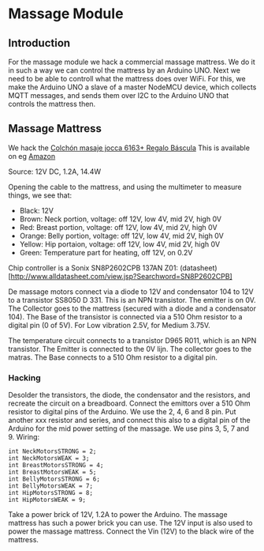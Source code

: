 # Massage Module

## Introduction
For the massage module we hack a commercial massage mattress. We do it in such a way we can control the mattress by an Arduino UNO.
Next we need to be able to controll what the mattress does over WiFi. For this, we make the Arduino UNO a slave of a master
NodeMCU device, which collects MQTT messages, and sends them over I2C to the Arduino UNO that controls the mattress then.

## Massage Mattress

We hack the [Colchón masaje jocca 6163+ Regalo Báscula](https://www.latiendaencasa.es/cuida-tu-salud/A20598994-colchon-masaje-jocca-6163--regalo-bascula/)
This is available on eg [Amazon](https://www.amazon.de/Matratze-Massageeffekt-Jocca-10-Motoren-Modi/dp/B00BSDVK98/ref=sr_1_1?ie=UTF8&qid=1518777167&sr=8-1&keywords=jocca+6163)

Source: 12V DC, 1.2A, 14.4W 

Opening the cable to the mattress, and using the multimeter to measure things, we see that:

* Black: 12V
* Brown: Neck portion, voltage: off 12V, low 4V, mid 2V, high 0V
* Red: Breast portion, voltage: off 12V, low 4V, mid 2V, high 0V
* Orange: Belly portion, voltage: off 12V, low 4V, mid 2V, high 0V
* Yellow: Hip portaion, voltage: off 12V, low 4V, mid 2V, high 0V
* Green: Temperature part for heating, off 12V, on 0.2V

Chip controller is a Sonix SN8P2602CPB 137AN Z01: (datasheet)[http://www.alldatasheet.com/view.jsp?Searchword=SN8P2602CPB]

De massage motors connect via a diode to 12V and condensator 104 to 12V to a transistor SS8050 D 331. 
This is an NPN  transistor. The emitter is on 0V. The Collector goes to the mattress (secured with a diode and a condensator 104).
The Base of the transistor is connected via a 510 Ohm resistor to a digital pin (0 of 5V). 
For Low vibration 2.5V, for Medium 3.75V. 

The temperature circuit connects to a transistor D965 R011, which is an NPN transistor.
The Emitter is connected to the 0V lijn. The collector goes to the matras. The Base connects to a 510 Ohm resistor to 
a digital pin.

### Hacking
Desolder the transistors, the diode, the condensator and the resistors, and recreate the circuit on a breadboard. Connect 
the emittors over a 510 Ohm resistor to digital
pins of the Arduino. We use the 2, 4, 6 and 8 pin. Put another xxx resistor and series, and connect this also to 
a digital pin of the Arduino for the  mid power setting of the massage. We use pins 3, 5, 7 and 9. Wiring:

    int NeckMotorsSTRONG = 2;
    int NeckMotorsWEAK = 3;
    int BreastMotorsSTRONG = 4;
    int BreastMotorsWEAK = 5;
    int BellyMotorsSTRONG = 6;
    int BellyMotorsWEAK = 7;
    int HipMotorsSTRONG = 8;
    int HipMotorsWEAK = 9;


Take a power brick of 12V, 1.2A to power the Arduino. The massage mattress has such a power brick you can use. 
The 12V input is also used to power the massage mattress. Connect the Vin (12V) to the black wire of the mattress. 
